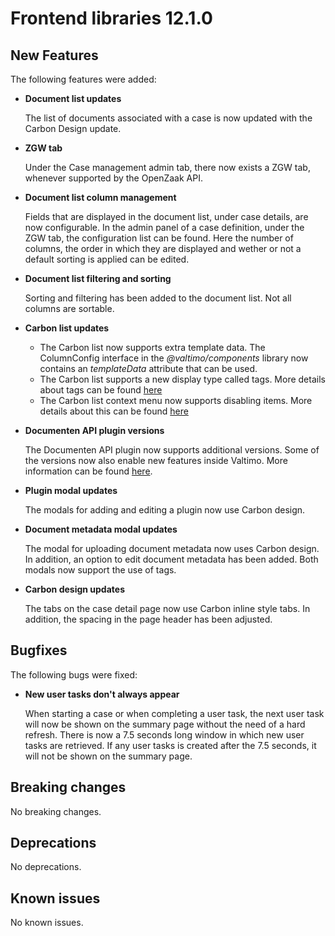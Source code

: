 # Frontend libraries 12.1.0

## New Features

The following features were added:

- **Document list updates**

  The list of documents associated with a case is now updated with the Carbon Design update.

- **ZGW tab**

  Under the Case management admin tab, there now exists a ZGW tab, whenever supported by the OpenZaak API.

- **Document list column management**

  Fields that are displayed in the document list, under case details, are now configurable. In the admin panel of a case definition, under the ZGW tab,
  the configuration list can be found. Here the number of columns, the order in which they are displayed and wether or not a default sorting is applied can be edited.

- **Document list filtering and sorting**

  Sorting and filtering has been added to the document list. Not all columns are sortable.

- **Carbon list updates**

  - The Carbon list now supports extra template data. The ColumnConfig interface in the *@valtimo/components* library now contains an *templateData* attribute that can be used.
  - The Carbon list supports a new display type called tags. More details about tags can be found [here](/reference/user-interface/components/valtimo-carbon-list/valtimo-carbon-list.md)
  - The Carbon list context menu now supports disabling items. More details about this can be found [here](/reference/user-interface/components/valtimo-carbon-list/list-with-actions.md)

- **Documenten API plugin versions**

  The Documenten API plugin now supports additional versions. Some of the versions now also enable new features inside
  Valtimo. More information can be
  found [here](/using-valtimo/plugin/documenten-api/configure-documenten-api-plugin.md#documenten-api-version).

- **Plugin modal updates**

  The modals for adding and editing a plugin now use Carbon design.

- **Document metadata modal updates**

  The modal for uploading document metadata now uses Carbon design. In addition, an option to edit document metadata has been added. Both modals now support the use of tags.

- **Carbon design updates**

  The tabs on the case detail page now use Carbon inline style tabs. In addition, the spacing in the page header has
  been adjusted.

## Bugfixes

The following bugs were fixed:

- **New user tasks don't always appear**

  When starting a case or when completing a user task, the next user task will now be shown on the summary page without
  the need of a hard refresh. There is now a 7.5 seconds long window in which new user tasks are retrieved. If any
  user tasks is created after the 7.5 seconds, it will not be shown on the summary page.


## Breaking changes

No breaking changes.

## Deprecations

No deprecations.

## Known issues

No known issues.

